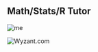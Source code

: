 ## Math/Stats/R Tutor
![me](https://j.gifs.com/K1qp3l.gif)

![Wyzant.com](https://www.wyzant.com/Tutors/jwp)
